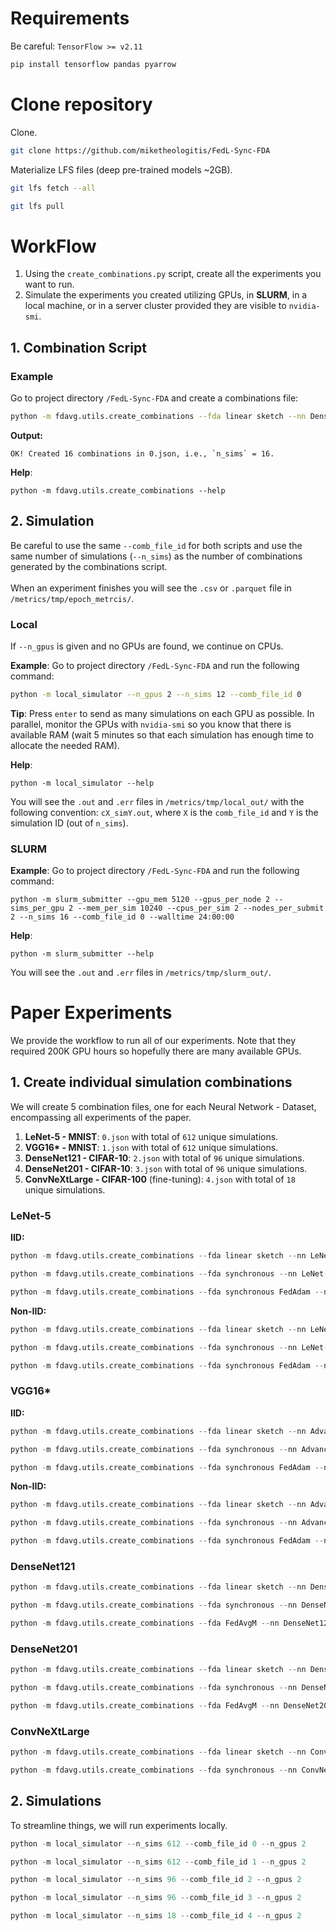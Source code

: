 # Requirements
Be careful: `TensorFlow >= v2.11`
```bash
pip install tensorflow pandas pyarrow
```

# Clone repository
Clone.
```bash
git clone https://github.com/miketheologitis/FedL-Sync-FDA
```
Materialize LFS files (deep pre-trained models ~2GB).
```bash
git lfs fetch --all
```
```bash
git lfs pull
```
# WorkFlow
1. Using the `create_combinations.py` script, create all the experiments you want to run.
2. Simulate the experiments you created utilizing GPUs, in **SLURM**, in a local machine, or in a server cluster provided they are visible to `nvidia-smi`.

## 1. Combination Script

### Example
Go to project directory `/FedL-Sync-FDA` and create a combinations file:
```bash
python -m fdavg.utils.create_combinations --fda linear sketch --nn DenseNet121 --ds_name CIFAR10 --b 32 --e 100 --th 350 400 --num_clients 5 10 15 20 --comb_file_id 0
```
**Output:**
```
OK! Created 16 combinations in 0.json, i.e., `n_sims` = 16.
```
**Help**:
```shell
python -m fdavg.utils.create_combinations --help
```

## 2. Simulation
Be careful to use the same `--comb_file_id` for both scripts and use the same number of simulations (`--n_sims`) 
as the number of combinations generated by the combinations script. 
\
\
When an experiment finishes you will see the `.csv` or `.parquet` file in `/metrics/tmp/epoch_metrcis/`.
### Local
If `--n_gpus` is given and no GPUs are found, we continue on CPUs.

**Example**: Go to project directory `/FedL-Sync-FDA` and run the following command:
```bash
python -m local_simulator --n_gpus 2 --n_sims 12 --comb_file_id 0
```
**Tip**: Press `enter` to send as many simulations on each GPU as possible. In parallel, monitor the GPUs with 
```nvidia-smi``` so you know that there is available RAM (wait 5 minutes so that each simulation has enough time to 
allocate the needed RAM).

**Help**:
```shell
python -m local_simulator --help
```
You will see the `.out` and `.err` files in `/metrics/tmp/local_out/` with the following convention: `cX_simY.out`, where 
`X` is the `comb_file_id` and `Y` is the simulation ID (out of `n_sims`).

### SLURM

**Example**: Go to project directory `/FedL-Sync-FDA` and run the following command:
```shell
python -m slurm_submitter --gpu_mem 5120 --gpus_per_node 2 --sims_per_gpu 2 --mem_per_sim 10240 --cpus_per_sim 2 --nodes_per_submit 2 --n_sims 16 --comb_file_id 0 --walltime 24:00:00
```
**Help**:
```shell
python -m slurm_submitter --help
```
You will see the `.out` and `.err` files in `/metrics/tmp/slurm_out/`.


# Paper Experiments

We provide the workflow to run all of our experiments. Note that they required 200K GPU hours so hopefully there
are many available GPUs.

## 1. Create individual simulation combinations
We will create 5 combination files, one for each Neural Network - Dataset, encompassing all experiments of the paper.
1. **LeNet-5 - MNIST**: `0.json` with total of `612` unique simulations.
2. **VGG16\* - MNIST**: `1.json` with total of `612` unique simulations.
3. **DenseNet121 - CIFAR-10**: `2.json` with total of `96` unique simulations.
4. **DenseNet201 - CIFAR-10**: `3.json` with total of `96` unique simulations.
5. **ConvNeXtLarge - CIFAR-100** (fine-tuning): `4.json` with total of `18` unique simulations.

### LeNet-5

**IID:**
```python
python -m fdavg.utils.create_combinations --fda linear sketch --nn LeNet-5 --ds_name MNIST --b 32 --e 300 --th 0.5 1 1.5 2 3 5 7 --num_clients 5 10 15 20 25 30 35 40 45 50 55 60 --comb_file_id 0
```
```python
python -m fdavg.utils.create_combinations --fda synchronous --nn LeNet-5 --ds_name MNIST --b 32 --e 300 --th 0 --num_clients 5 10 15 20 25 30 35 40 45 50 55 60 --comb_file_id 0 --append_to
```
```python
python -m fdavg.utils.create_combinations --fda synchronous FedAdam --nn LeNet-5 --ds_name MNIST --b 32 --e 1000 --th 0 --num_clients 5 10 15 20 25 30 35 40 45 50 55 60 --comb_file_id 0 --append_to
```
**Non-IID:**
```python
python -m fdavg.utils.create_combinations --fda linear sketch --nn LeNet-5 --ds_name MNIST --b 32 --e 300 --th 0.5 1 1.5 2 3 5 7 --num_clients 5 10 15 20 25 30 35 40 45 50 55 60 --bias 0.6 -1 --comb_file_id 0 --append_to
```
```python
python -m fdavg.utils.create_combinations --fda synchronous --nn LeNet-5 --ds_name MNIST --b 32 --e 300 --th 0 --num_clients 5 10 15 20 25 30 35 40 45 50 55 60 --bias 0.6 -1 --comb_file_id 0 --append_to
```
```python
python -m fdavg.utils.create_combinations --fda synchronous FedAdam --nn LeNet-5 --ds_name MNIST --b 32 --e 1000 --th 0 --num_clients 5 10 15 20 25 30 35 40 45 50 55 60 --bias 0.6 -1 --comb_file_id 0 --append_to
```

### VGG16*

**IID:**
```python
python -m fdavg.utils.create_combinations --fda linear sketch --nn AdvancedCNN --ds_name MNIST --b 32 --e 300 --th 20 25 30 50 75 90 100 --num_clients 5 10 15 20 25 30 35 40 45 50 55 60 --comb_file_id 1
```
```python
python -m fdavg.utils.create_combinations --fda synchronous --nn AdvancedCNN --ds_name MNIST --b 32 --e 300 --th 0 --num_clients 5 10 15 20 25 30 35 40 45 50 55 60 --comb_file_id 1 --append_to
```
```python
python -m fdavg.utils.create_combinations --fda synchronous FedAdam --nn AdvancedCNN --ds_name MNIST --b 32 --e 1000 --th 0 --num_clients 5 10 15 20 25 30 35 40 45 50 55 60 --comb_file_id 1 --append_to
```

**Non-IID:**
```python
python -m fdavg.utils.create_combinations --fda linear sketch --nn AdvancedCNN --ds_name MNIST --b 32 --e 300 --th 20 25 30 50 75 90 100 --bias -1 -2 --num_clients 5 10 15 20 25 30 35 40 45 50 55 60 --comb_file_id 1 --append_to
```
```python
python -m fdavg.utils.create_combinations --fda synchronous --nn AdvancedCNN --ds_name MNIST --b 32 --e 300 --th 0 --bias -1 -2 --num_clients 5 10 15 20 25 30 35 40 45 50 55 60 --comb_file_id 1 --append_to
```
```python
python -m fdavg.utils.create_combinations --fda synchronous FedAdam --nn AdvancedCNN --ds_name MNIST --b 32 --e 1000 --th 0 --bias -1 -2 --num_clients 5 10 15 20 25 30 35 40 45 50 55 60 --comb_file_id 1 --append_to
```

### DenseNet121
```python
python -m fdavg.utils.create_combinations --fda linear sketch --nn DenseNet121 --ds_name CIFAR-10 --b 32 --e 300 --th 200 250 275 300 325 350 400 --num_clients 5 10 15 20 25 30 --comb_file_id 2
```
```python
python -m fdavg.utils.create_combinations --fda synchronous --nn DenseNet121 --ds_name CIFAR-10 --b 32 --e 300 --th 0 --num_clients 5 10 15 20 25 30 --comb_file_id 2 --append_to
```
```python
python -m fdavg.utils.create_combinations --fda FedAvgM --nn DenseNet121 --ds_name CIFAR-10 --b 32 --e 1000 --th 0 --num_clients 5 10 15 20 25 30 --comb_file_id 2 --append_to
```

### DenseNet201
```python
python -m fdavg.utils.create_combinations --fda linear sketch --nn DenseNet201 --ds_name CIFAR-10 --b 32 --e 300 --th 200 250 275 300 325 350 400 --num_clients 5 10 15 20 25 30 --comb_file_id 3
```
```python
python -m fdavg.utils.create_combinations --fda synchronous --nn DenseNet201 --ds_name CIFAR-10 --b 32 --e 300 --th 0 --num_clients 5 10 15 20 25 30 --comb_file_id 3 --append_to
```
```python
python -m fdavg.utils.create_combinations --fda FedAvgM --nn DenseNet201 --ds_name CIFAR-10 --b 32 --e 1000 --th 0 --num_clients 5 10 15 20 25 30 --comb_file_id 3 --append_to
```

### ConvNeXtLarge
```python
python -m fdavg.utils.create_combinations --fda linear sketch --nn ConvNeXtLarge --ds_name CIFAR-100 --b 32 --e 30 --th 25 50 100 150 --num_clients 3 5 --comb_file_id 4
```
```python
python -m fdavg.utils.create_combinations --fda synchronous --nn ConvNeXtLarge --ds_name CIFAR-100 --b 32 --e 30 --th 0 --num_clients 3 5 --comb_file_id 4 --append_to
```

## 2. Simulations
To streamline things, we will run experiments locally.
```python
python -m local_simulator --n_sims 612 --comb_file_id 0 --n_gpus 2
```
```python
python -m local_simulator --n_sims 612 --comb_file_id 1 --n_gpus 2
```
```python
python -m local_simulator --n_sims 96 --comb_file_id 2 --n_gpus 2
```
```python
python -m local_simulator --n_sims 96 --comb_file_id 3 --n_gpus 2
```
```python
python -m local_simulator --n_sims 18 --comb_file_id 4 --n_gpus 2
```
